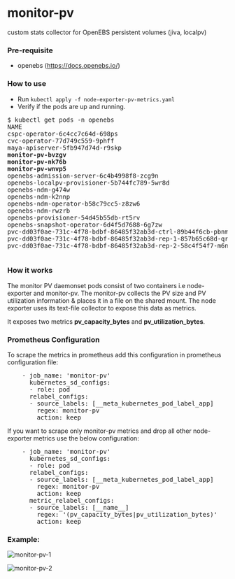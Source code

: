 # monitor-pv
custom stats collector for OpenEBS persistent volumes (jiva, localpv)

### Pre-requisite
- openebs (https://docs.openebs.io/)

### How to use
- Run `kubectl apply -f node-exporter-pv-metrics.yaml`
- Verify if the pods are up and running.
<pre>
$ kubectl get pods -n openebs 
NAME                                                              READY   STATUS    RESTARTS   AGE
cspc-operator-6c4cc7c64d-698ps                                    1/1     Running   0          6d23h
cvc-operator-77d749c559-9phff                                     1/1     Running   0          6d23h
maya-apiserver-5fb947d74d-r9skp                                   1/1     Running   0          6d23h
<b>monitor-pv-bvzgv                                                  2/2     Running   0          8s
monitor-pv-nk76b                                                  2/2     Running   0          11s
monitor-pv-wnvp5                                                  2/2     Running   0          8s</b>
openebs-admission-server-6c4b4998f8-zcg9n                         1/1     Running   0          6d23h
openebs-localpv-provisioner-5b744fc789-5wr8d                      1/1     Running   0          6d23h
openebs-ndm-g474w                                                 1/1     Running   0          6d23h
openebs-ndm-k2nnp                                                 1/1     Running   0          6d23h
openebs-ndm-operator-b58c79cc5-z8zw6                              1/1     Running   1          6d23h
openebs-ndm-rwzrb                                                 1/1     Running   0          6d23h
openebs-provisioner-54d45b55db-rt5rv                              1/1     Running   0          6d23h
openebs-snapshot-operator-6d4f5d7688-6g7zw                        2/2     Running   0          6d23h
pvc-dd03f0ae-731c-4f78-bdbf-86485f32ab3d-ctrl-89b44f6cb-pbnmk     2/2     Running   0          40h
pvc-dd03f0ae-731c-4f78-bdbf-86485f32ab3d-rep-1-857b65c68d-qrdx9   1/1     Running   0          40h
pvc-dd03f0ae-731c-4f78-bdbf-86485f32ab3d-rep-2-58c4f54f7-m6n45    1/1     Running   0          40h

</pre>

### How it works
The monitor PV daemonset pods consist of two containers i.e node-exporter and monitor-pv. The monitor-pv collects the PV size and PV utilization information & places it in a file on the shared mount. The node exporter uses its text-file collector to expose this data as metrics.

It exposes two metrics **pv_capacity_bytes** and **pv_utilization_bytes**.

### Prometheus Configuration
To scrape the metrics in prometheus add this configuration in prometheus configuration file:
<pre>
    - job_name: 'monitor-pv'
      kubernetes_sd_configs:
      - role: pod
      relabel_configs:
      - source_labels: [__meta_kubernetes_pod_label_app]
        regex: monitor-pv
        action: keep
</pre>

If you want to scrape only monitor-pv metrics and drop all other node-exporter metrics use the below configuration:
<pre>
    - job_name: 'monitor-pv'
      kubernetes_sd_configs:
      - role: pod
      relabel_configs:
      - source_labels: [__meta_kubernetes_pod_label_app]
        regex: monitor-pv
        action: keep
      metric_relabel_configs:
      - source_labels: [__name__]
        regex: '(pv_capacity_bytes|pv_utilization_bytes)'
        action: keep
</pre>

### Example:
![monitor-pv-1](https://user-images.githubusercontent.com/29499601/81772797-67141a80-9504-11ea-901b-fe165900d60c.png)

![monitor-pv-2](https://user-images.githubusercontent.com/29499601/81772848-8a3eca00-9504-11ea-8d0b-e7a572a06aef.png)

